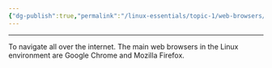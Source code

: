 ```yaml
---
{"dg-publish":true,"permalink":"/linux-essentials/topic-1/web-browsers/"}
---
```


---
To navigate all over the internet.
The main web browsers in the Linux environment are Google Chrome and Mozilla Firefox. 